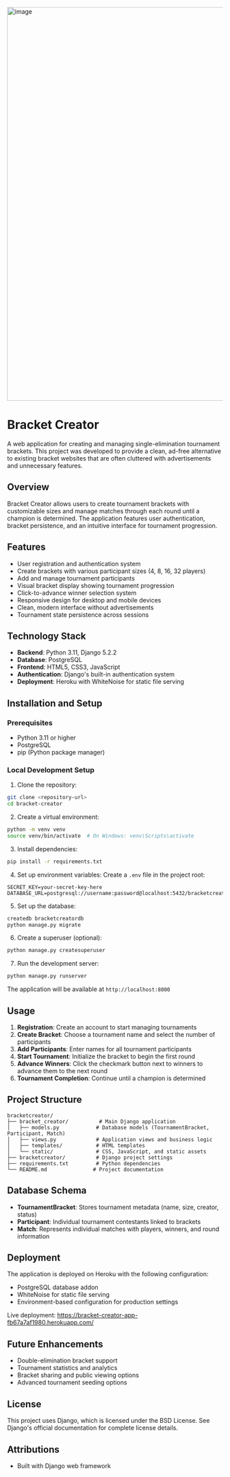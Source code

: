 <img width="1902" height="919" alt="image" src="https://github.com/user-attachments/assets/e045c19f-730b-4d82-a824-8cb0141e4b02" />

# Bracket Creator

A web application for creating and managing single-elimination tournament brackets. This project was developed to provide a clean, ad-free alternative to existing bracket websites that are often cluttered with advertisements and unnecessary features.

## Overview

Bracket Creator allows users to create tournament brackets with customizable sizes and manage matches through each round until a champion is determined. The application features user authentication, bracket persistence, and an intuitive interface for tournament progression.

## Features

- User registration and authentication system
- Create brackets with various participant sizes (4, 8, 16, 32 players)
- Add and manage tournament participants
- Visual bracket display showing tournament progression
- Click-to-advance winner selection system
- Responsive design for desktop and mobile devices
- Clean, modern interface without advertisements
- Tournament state persistence across sessions

## Technology Stack

- **Backend**: Python 3.11, Django 5.2.2
- **Database**: PostgreSQL
- **Frontend**: HTML5, CSS3, JavaScript
- **Authentication**: Django's built-in authentication system
- **Deployment**: Heroku with WhiteNoise for static file serving

## Installation and Setup

### Prerequisites
- Python 3.11 or higher
- PostgreSQL
- pip (Python package manager)

### Local Development Setup

1. Clone the repository:
```bash
git clone <repository-url>
cd bracket-creator
```

2. Create a virtual environment:
```bash
python -m venv venv
source venv/bin/activate  # On Windows: venv\Scripts\activate
```

3. Install dependencies:
```bash
pip install -r requirements.txt
```

4. Set up environment variables:
Create a `.env` file in the project root:
```
SECRET_KEY=your-secret-key-here
DATABASE_URL=postgresql://username:password@localhost:5432/bracketcreatordb
```

5. Set up the database:
```bash
createdb bracketcreatordb
python manage.py migrate
```

6. Create a superuser (optional):
```bash
python manage.py createsuperuser
```

7. Run the development server:
```bash
python manage.py runserver
```

The application will be available at `http://localhost:8000`

## Usage

1. **Registration**: Create an account to start managing tournaments
2. **Create Bracket**: Choose a tournament name and select the number of participants
3. **Add Participants**: Enter names for all tournament participants
4. **Start Tournament**: Initialize the bracket to begin the first round
5. **Advance Winners**: Click the checkmark button next to winners to advance them to the next round
6. **Tournament Completion**: Continue until a champion is determined

## Project Structure

```
bracketcreator/
├── bracket_creator/          # Main Django application
│   ├── models.py            # Database models (TournamentBracket, Participant, Match)
│   ├── views.py             # Application views and business logic
│   ├── templates/           # HTML templates
│   └── static/              # CSS, JavaScript, and static assets
├── bracketcreator/          # Django project settings
├── requirements.txt         # Python dependencies
└── README.md               # Project documentation
```

## Database Schema

- **TournamentBracket**: Stores tournament metadata (name, size, creator, status)
- **Participant**: Individual tournament contestants linked to brackets
- **Match**: Represents individual matches with players, winners, and round information

## Deployment

The application is deployed on Heroku with the following configuration:
- PostgreSQL database addon
- WhiteNoise for static file serving
- Environment-based configuration for production settings

Live deployment: https://bracket-creator-app-fb67a7af1980.herokuapp.com/

## Future Enhancements

- Double-elimination bracket support
- Tournament statistics and analytics
- Bracket sharing and public viewing options
- Advanced tournament seeding options

## License

This project uses Django, which is licensed under the BSD License. See Django's official documentation for complete license details.

## Attributions

- Built with Django web framework
